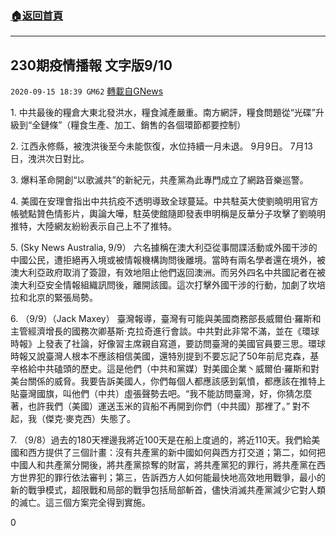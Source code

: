 ###  [:house:返回首頁](https://github.com/ourhimalayas/txt)
---

## 230期疫情播報 文字版9/10
`2020-09-15 18:39 GM62` [轉載自GNews](https://gnews.org/zh-hant/359161/)

1. 中共最後的糧倉大東北發洪水，糧食減產嚴重。南方網評，糧食問題從“光碟”升級到“全鏈條”（糧食生產、加工、銷售的各個環節都要控制）

2. 江西永修縣，被洩洪後至今未能恢復，水位持續一月未退。 9月9日。 7月13日，洩洪次日對比。

3. 爆料革命開創“以歌滅共”的新紀元，共產黨為此專門成立了網路音樂巡警。

4. 美國在安理會指出中共抗疫不透明導致全球蔓延。中共駐英大使劉曉明用官方帳號點贊色情影片，輿論大嘩，駐英使館隨即發表申明稱是反華分子攻擊了劉曉明推特，大陸網友紛紛表示自己上不了推特。

5. (Sky News Australia, 9/9） 六名據稱在澳大利亞從事間諜活動或外國干涉的中國公民，遭拒絕再入境或被情報機構詢問後離境。當時有兩名學者還在境外，被澳大利亞政府取消了簽證，有效地阻止他們返回澳洲。而另外四名中共國記者在被澳大利亞安全情報組織訊問後，離開該國。這次打擊外國干涉的行動，加劇了坎培拉和北京的緊張局勢。

6. （9/9）（Jack Maxey） 臺灣報導，臺灣有可能與美國商務部長威爾伯·羅斯和主管經濟增長的國務次卿基斯·克拉奇進行會談。中共對此非常不滿，並在《環球時報》上發表了社論，好像習主席親自寫道，要訪問臺灣的美國官員要三思。環球時報又說臺灣人根本不應該相信美國，還特別提到不要忘記了50年前尼克森，基辛格給中共磕頭的歷史。這是他們（中共和黨媒）對美國企業丶威爾伯·羅斯和對美台關係的威脅。我要告訴美國人，你們每個人都應該感到氣憤，都應該在推特上貼臺灣國旗，叫他們（中共）虛張聲勢去吧。“我不能訪問臺灣，好，你猜怎麼著，也許我們（美國）運送玉米的貨船不再開到你們（中共國）那裡了。” 對不起，我（傑克·麥克西）失態了。

7. （9/8）過去的180天裡邊我將近100天是在船上度過的，將近110天。我們給美國和西方提供了三個計畫：沒有共產黨的新中國如何與西方打交道；第二，如何把中國人和共產黨分開後，將共產黨掠奪的財富，將共產黨犯的罪行，將共產黨在西方世界犯的罪行依法審判；第三，告訴西方人如何能最快地高效地用戰爭，最小的新的戰爭模式，超限戰和局部的戰爭包括局部斬首，儘快消滅共產黨減少它對人類的滅亡。這三個方案完全得到實施。

0
